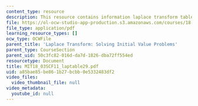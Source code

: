 ```yaml
---
content_type: resource
description: This resource contains information laplace transform table.
file: https://ol-ocw-studio-app-production.s3.amazonaws.com/courses/18-03sc-differential-equations-fall-2011/a85bae85be861b27bcbb0e5332483df2_MIT18_03SCF11_laptable29.pdf
file_type: application/pdf
learning_resource_types: []
ocw_type: OCWFile
parent_title: 'Laplace Transform: Solving Initial Value Problems'
parent_type: CourseSection
parent_uid: 50c3fc82-016d-da7d-1826-dba72ff554ed
resourcetype: Document
title: MIT18_03SCF11_laptable29.pdf
uid: a85bae85-be86-1b27-bcbb-0e5332483df2
video_files:
  video_thumbnail_file: null
video_metadata:
  youtube_id: null
---
```

